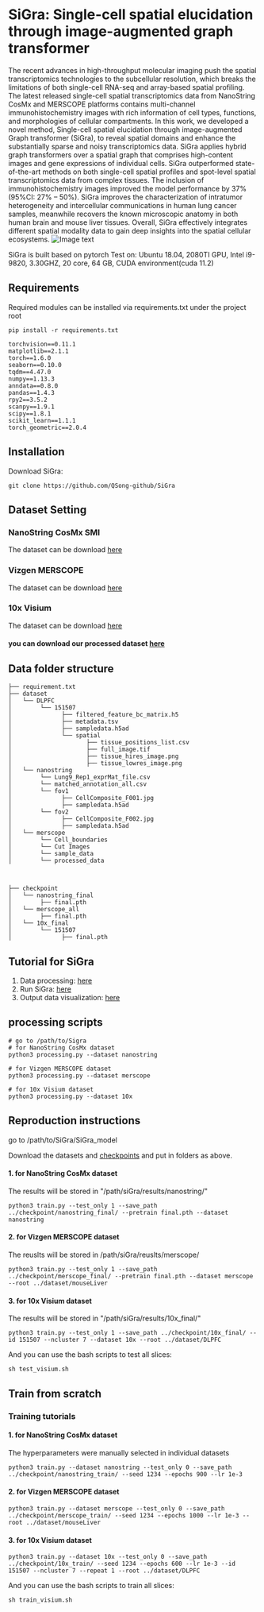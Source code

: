 # SiGra: Single-cell spatial elucidation through image-augmented graph transformer
The recent advances in high-throughput molecular imaging push the spatial transcriptomics technologies to the subcellular resolution, which breaks the limitations of both single-cell RNA-seq and array-based spatial profiling. The latest released single-cell spatial transcriptomics data from NanoString CosMx and MERSCOPE platforms contains multi-channel immunohistochemistry images with rich information of cell types, functions, and morphologies of cellular compartments. In this work, we developed a novel method, Single-cell spatial elucidation through image-augmented Graph transformer (SiGra), to reveal spatial domains and enhance the substantially sparse and noisy transcriptomics data. SiGra applies hybrid graph transformers over a spatial graph that comprises high-content images and gene expressions of individual cells. SiGra outperformed state-of-the-art methods on both single-cell spatial profiles and spot-level spatial transcriptomics data from complex tissues. The inclusion of immunohistochemistry images improved the model performance by 37% (95%CI: 27% – 50%). SiGra improves the characterization of intratumor heterogeneity and intercellular communications in human lung cancer samples, meanwhile recovers the known microscopic anatomy in both human brain and mouse liver tissues. Overall, SiGra effectively integrates different spatial modality data to gain deep insights into the spatial cellular ecosystems.
![Image text](https://github.com/QSong-github/SiGra/blob/main/Figure.png)

SiGra is built based on pytorch
Test on: Ubuntu 18.04, 2080TI GPU, Intel i9-9820, 3.30GHZ, 20 core, 64 GB, CUDA environment(cuda 11.2)

## Requirements
Required modules can be installed via requirements.txt under the project root
```
pip install -r requirements.txt
```

```
torchvision==0.11.1
matplotlib==2.1.1
torch==1.6.0
seaborn==0.10.0
tqdm==4.47.0
numpy==1.13.3
anndata==0.8.0
pandas==1.4.3
rpy2==3.5.2
scanpy==1.9.1
scipy==1.8.1
scikit_learn==1.1.1
torch_geometric==2.0.4
```
## Installation

Download SiGra:
```
git clone https://github.com/QSong-github/SiGra
```

## Dataset Setting
### NanoString CosMx SMI 
The dataset can be download [here](https://nanostring.com/products/cosmx-spatial-molecular-imager/ffpe-dataset/)
### Vizgen MERSCOPE 
The dataset can be download [here](https://info.vizgen.com/mouse-liver-access)
### 10x Visium 
The dataset can be download [here](https://github.com/LieberInstitute/HumanPilot/)

#### you can download our processed dataset [here](https://purdue0-my.sharepoint.com/:f:/g/personal/tang385_purdue_edu/EoJcJv8OZHRIhLyplj5r1PABW-UQfD1p1YU00gAdZNeK7A?e=K3Mmqg)  

## Data folder structure

```
├── requirement.txt
├── dataset
│   └── DLPFC
│        └── 151507
│              ├── filtered_feature_bc_matrix.h5
│              ├── metadata.tsv 
│              ├── sampledata.h5ad
│              └── spatial
│                     ├── tissue_positions_list.csv  
│                     ├── full_image.tif  
│                     ├── tissue_hires_image.png  
│                     ├── tissue_lowres_image.png
│   └── nanostring
│        └── Lung9_Rep1_exprMat_file.csv
│        └── matched_annotation_all.csv
│        └── fov1
│              ├── CellComposite_F001.jpg
│              ├── sampledata.h5ad
│        └── fov2
│              ├── CellComposite_F002.jpg
│              ├── sampledata.h5ad
│   └── merscope
│        └── Cell_boundaries
│        └── Cut Images
│        └── sample_data
│        └── processed_data



├── checkpoint
│   └── nanostring_final
│        ├── final.pth
│   └── merscope_all
│        ├── final.pth
│   └── 10x_final
│        └── 151507
│              ├── final.pth
```


## Tutorial for SiGra
1. Data processing: [here](https://github.com/QSong-github/SiGra/blob/main/Tutorials/SiGra_preprocess.ipynb)
2. Run SiGra: [here](https://github.com/QSong-github/SiGra/blob/main/Tutorials/SiGra_train.ipynb)
3. Output data visualization: [here](https://github.com/QSong-github/SiGra/blob/main/Tutorials/SiGra_visualize.ipynb)

## processing scripts
```
# go to /path/to/Sigra
# for NanoString CosMx dataset
python3 processing.py --dataset nanostring

# for Vizgen MERSCOPE dataset
python3 processing.py --dataset merscope

# for 10x Visium dataset
python3 processing.py --dataset 10x
```

## Reproduction instructions
go to /path/to/SiGra/SiGra_model

Download the datasets and [checkpoints](https://purdue0-my.sharepoint.com/:f:/g/personal/tang385_purdue_edu/Em6J9c_VogROtFRebPBSgmwBk8TH0jYu1OTWm9hhfNWJVA?e=Azhljx) and put in folders as above.

#### 1. for NanoString CosMx dataset
The results will be stored in "/path/siGra/results/nanostring/"
```
python3 train.py --test_only 1 --save_path ../checkpoint/nanostring_final/ --pretrain final.pth --dataset nanostring
```

#### 2. for Vizgen MERSCOPE dataset
The reuslts will be stored in /path/siGra/reuslts/merscope/
```
python3 train.py --test_only 1 --save_path ../checkpoint/merscope_final/ --pretrain final.pth --dataset merscope --root ../dataset/mouseLiver
```

#### 3. for 10x Visium dataset
The results will be stored in "/path/siGra/results/10x_final/"
```
python3 train.py --test_only 1 --save_path ../checkpoint/10x_final/ --id 151507 --ncluster 7 --dataset 10x --root ../dataset/DLPFC
```
And you can use the bash scripts to test all slices:
```
sh test_visium.sh
```


## Train from scratch

### Training tutorials

#### 1. for NanoString CosMx dataset
The hyperparameters were manually selected in individual datasets
```
python3 train.py --dataset nanostring --test_only 0 --save_path ../checkpoint/nanostring_train/ --seed 1234 --epochs 900 --lr 1e-3 
```

#### 2. for Vizgen MERSCOPE dataset
```
python3 train.py --dataset merscope --test_only 0 --save_path ../checkpoint/merscope_train/ --seed 1234 --epochs 1000 --lr 1e-3 --root ../dataset/mouseLiver
```


#### 3. for 10x Visium dataset
```
python3 train.py --dataset 10x --test_only 0 --save_path ../checkpoint/10x_train/ --seed 1234 --epochs 600 --lr 1e-3 --id 151507 --ncluster 7 --repeat 1 --root ../dataset/DLPFC
```
And you can use the bash scripts to train all slices:
```
sh train_visium.sh
```

